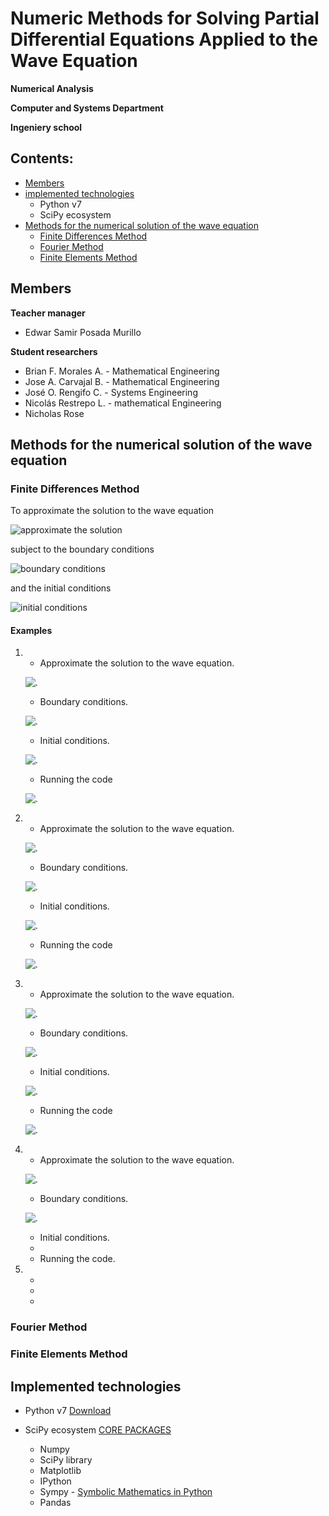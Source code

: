# Numeric Methods for Solving Partial Differential Equations Applied to the Wave Equation

**Numerical Analysis**

**Computer and Systems Department**

**Ingeniery school**

## Contents:

- [Members](#Members)
- [implemented technologies](#Implemented-technologies)
	- Python v7
	- SciPy ecosystem
- [Methods for the numerical solution of the wave equation](#Methods-for-the-numerical-solution-of-the-wave-equation)
	- [Finite Differences Method](#Finite-Differences-Method)
	- [Fourier Method](#Fourier-Method)
	- [Finite Elements Method](#Finite-Elements-Method)

## Members

**Teacher manager**
- Edwar Samir Posada Murillo

**Student researchers**
- Brian F. Morales A. - Mathematical Engineering
- Jose A. Carvajal B. - Mathematical Engineering
- José O. Rengifo C. - Systems Engineering
- Nicolás Restrepo L. - mathematical Engineering
- Nicholas Rose

## Methods for the numerical solution of the wave equation

### Finite Differences Method

To approximate the solution to the wave equation

![approximate the solution](images/EqAproxFiniteDifference.png)

subject to the boundary conditions

![boundary conditions](images/EqConditionsFiniteDifference.png)

and the initial conditions

![initial conditions](images/EqInitConditionsFiniteDifference.png)

#### Examples 

1. 
	- Approximate the solution to the wave equation.
	
	![.](images/ExFD1a.png)
	- Boundary conditions.
	
	![.](images/ExFD1b.png)

	- Initial conditions.
	
	![.](images/ExFD1c.png)

	-	Running the code
	
	![.](images/ExFD1d.png)



2. 
	- Approximate the solution to the wave equation.
	
	![.](images/ExFD2a.png)

	-  Boundary conditions.
	
	![.](images/ExFD2b.png)
	
	- Initial conditions.
	
	![.](images/ExFD2c.png)

	- Running the code
	
	![.](images/ExFD2d.png)


3. 
	- Approximate the solution to the wave equation.
	
	![.](images/ExFD4a.gif)

	-  Boundary conditions.
	
	![.](images/ExFD3b.png)
	
	- Initial conditions.
	
	![.](images/ExFD3c.png)
	
	- Running the code
	
	![.](images/ExFD3d.png)
4. 
	- Approximate the solution to the wave equation.
	
	![.](images/ExFD4a.gif)
	
	- Boundary conditions.
	
	![.](images/ExFD4b.gif)
	
	- Initial conditions.
	-
	- Running the code.
5.  
	- 
	-  
	- 



### Fourier Method

### Finite Elements Method 

## Implemented technologies

- Python v7 [Download]( https://www.python.org/downloads/release/python-370/ "Python v7")

- SciPy ecosystem [CORE PACKAGES]( https://scipy.org/install.html "SciPy") 
  - Numpy
  - SciPy library
  - Matplotlib
  - IPython
  - Sympy - [Symbolic Mathematics in Python]( https://www.scipy-lectures.org/advanced/sympy.html "Chapters")
  - Pandas

<!--stackedit_data:
eyJoaXN0b3J5IjpbLTc4NzM0MzU2NywxMTgzOTUxNjM2LDcxNj
U4MDc3NSw5NzcyMTgwNTQsLTEwNTEwODQ2MjIsLTI2NzY5MDkw
OCwtODAwNjQ3MDQ2LC0yMDI2MDk1NzY3LC0xMDA3NDc4MDQwLC
02MzY4ODIxNjEsMjcwNTUwMDc1LC0xMzQ4ODYzOTQzLC0xNjQz
MjA4MDEyLDg2ODIxNzM3MCwtODc3NTMwOTk2XX0=
-->